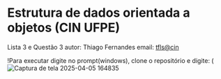 # Estrutura de dados orientada a objetos (CIN UFPE)
  Lista 3 e Questão 3
  autor: Thiago Fernandes
  email: <tfls@cin>

!Para executar digite no prompt(windows), clone o repositório e digite: (![Captura de tela 2025-04-05 164835](https://github.com/user-attachments/assets/68c24987-ead9-473a-a7c2-ae1bc9395e83)

